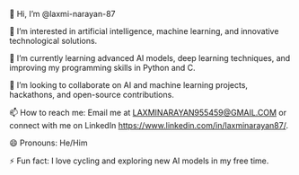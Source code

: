 👋 Hi, I’m @laxmi-narayan-87

👀 I’m interested in artificial intelligence, machine learning, and innovative technological solutions.

🌱 I’m currently learning advanced AI models, deep learning techniques, and improving my programming skills in Python and C.

💞️ I’m looking to collaborate on AI and machine learning projects, hackathons, and open-source contributions.

📫 How to reach me: Email me at LAXMINARAYAN955459@GMAIL.COM or connect with me on LinkedIn https://www.linkedin.com/in/laxminarayan87/.

😄 Pronouns: He/Him

⚡ Fun fact: I love cycling and exploring new AI models in my free time.
